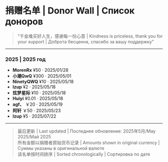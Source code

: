 # 捐赠名单 | Donor Wall | Список доноров

> "千金难买好人生，感谢每一份心意 | Kindness is priceless, thank you for your support | Доброта бесценна, спасибо за вашу поддержку"

---

### 2025 | 2025 год
- **MorenRx** ¥50 · 2025/01/28
- **小潮QwQ** ¥300 · 2025/05/01
- **NinetyQWQ** ¥10 · 2025/05/18
- **lzup** ¥2 · 2025/05/18
- **炫梦星际** ¥10 · 2025/05/18
- **Huiyi** ¥0.01 · 2025/05/18
- **agf、** ￥20 · 2025/05/19
- **阿轩** ￥50 · 2025/05/23
- **lzup** ¥5 · 2025/07/22

---

> 最后更新 | Last updated | Последнее обновление: 2025年5月/May 2025/Май 2025  
> 所有金额以捐赠者原始货币记录 | Amounts shown in original currency | Суммы указаны в оригинальной валюте  
> 该名单按时间排序 | Sorted chronologically | Сортировка по дате
